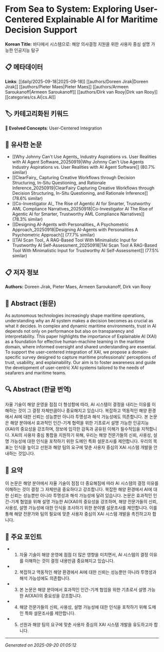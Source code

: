 # From Sea to System: Exploring User-Centered Explainable AI for Maritime Decision Support

**Korean Title:** 바다에서 시스템으로: 해양 의사결정 지원을 위한 사용자 중심 설명 가능한 인공지능 탐구

## 📋 메타데이터

**Links**: [[daily/2025-09-18|2025-09-18]] [[authors/Doreen Jirak|Doreen Jirak]] [[authors/Pieter Maes|Pieter Maes]] [[authors/Armeen Saroukanoff|Armeen Saroukanoff]] [[authors/Dirk van Rooy|Dirk van Rooy]] [[categories/cs.AI|cs.AI]]

## 🏷️ 카테고리화된 키워드
**🚀 Evolved Concepts**: User-Centered Integration

## 🔗 유사한 논문
- [[Why Johnny Can't Use Agents_ Industry Aspirations vs. User Realities with AI Agent Software_20250919|Why Johnny Can't Use Agents Industry Aspirations vs. User Realities with AI Agent Software]] (80.7% similar)
- [[ClearFairy_ Capturing Creative Workflows through Decision Structuring, In-Situ Questioning, and Rationale Inference_20250919|ClearFairy Capturing Creative Workflows through Decision Structuring, In-Situ Questioning, and Rationale Inference]] (78.6% similar)
- [[Co-Investigator AI_ The Rise of Agentic AI for Smarter, Trustworthy AML Compliance Narratives_20250918|Co-Investigator AI The Rise of Agentic AI for Smarter, Trustworthy AML Compliance Narratives]] (78.3% similar)
- [[Designing AI-Agents with Personalities_ A Psychometric Approach_20250918|Designing AI-Agents with Personalities A Psychometric Approach]] (77.7% similar)
- [[TAI Scan Tool_ A RAG-Based Tool With Minimalistic Input for Trustworthy AI Self-Assessment_20250918|TAI Scan Tool A RAG-Based Tool With Minimalistic Input for Trustworthy AI Self-Assessment]] (77.5% similar)

## 📋 저자 정보

**Authors:** Doreen Jirak, Pieter Maes, Armeen Saroukanoff, Dirk van Rooy

## 📄 Abstract (원문)

As autonomous technologies increasingly shape maritime operations,
understanding why an AI system makes a decision becomes as crucial as what it
decides. In complex and dynamic maritime environments, trust in AI depends not
only on performance but also on transparency and interpretability. This paper
highlights the importance of Explainable AI (XAI) as a foundation for effective
human-machine teaming in the maritime domain, where informed oversight and
shared understanding are essential. To support the user-centered integration of
XAI, we propose a domain-specific survey designed to capture maritime
professionals' perceptions of trust, usability, and explainability. Our aim is
to foster awareness and guide the development of user-centric XAI systems
tailored to the needs of seafarers and maritime teams.

## 🔍 Abstract (한글 번역)

자율 기술이 해양 운영을 점점 더 형성함에 따라, AI 시스템이 결정을 내리는 이유를 이해하는 것이 그 결정 자체만큼이나 중요해지고 있습니다. 복잡하고 역동적인 해양 환경에서 AI에 대한 신뢰는 성능뿐만 아니라 투명성과 해석 가능성에도 의존합니다. 본 논문은 해양 분야에서 효과적인 인간-기계 협력을 위한 기초로서 설명 가능한 인공지능(XAI)의 중요성을 강조하며, 정보에 입각한 감독과 공유된 이해가 필수적임을 지적합니다. XAI의 사용자 중심 통합을 지원하기 위해, 우리는 해양 전문가들의 신뢰, 사용성, 설명 가능성에 대한 인식을 포착하기 위한 도메인 특화 설문조사를 제안합니다. 우리의 목표는 인식을 높이고 선원과 해양 팀의 요구에 맞춘 사용자 중심의 XAI 시스템 개발을 안내하는 것입니다.

## 📝 요약

이 논문은 해양 분야에서 자율 기술이 점점 더 중요해짐에 따라 AI 시스템의 결정 이유를 이해하는 것이 결정 그 자체만큼 중요하다고 강조합니다. 복잡한 해양 환경에서 AI에 대한 신뢰는 성능뿐만 아니라 투명성과 해석 가능성에 달려 있습니다. 논문은 효과적인 인간-기계 협업을 위해 설명 가능한 AI(XAI)의 중요성을 강조하며, 해양 전문가들의 신뢰, 사용성, 설명 가능성에 대한 인식을 조사하기 위한 분야별 설문조사를 제안합니다. 이를 통해 해양 전문가와 팀의 필요에 맞춘 사용자 중심의 XAI 시스템 개발을 촉진하고자 합니다.

## 🎯 주요 포인트

- 1. 자율 기술이 해양 운영에 점점 더 많은 영향을 미치면서, AI 시스템의 결정 이유를 이해하는 것이 결정 내용만큼 중요해지고 있습니다.

- 2. 복잡하고 역동적인 해양 환경에서 AI에 대한 신뢰는 성능뿐만 아니라 투명성과 해석 가능성에도 의존합니다.

- 3. 본 논문은 해양 분야에서 효과적인 인간-기계 협업을 위한 기초로서 설명 가능한 AI(XAI)의 중요성을 강조합니다.

- 4. 해양 전문가들의 신뢰, 사용성, 설명 가능성에 대한 인식을 포착하기 위해 도메인 특화 설문조사를 제안합니다.

- 5. 선원과 해양 팀의 요구에 맞춘 사용자 중심의 XAI 시스템 개발을 유도하고자 합니다.

---

*Generated on 2025-09-20 01:05:12*
